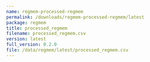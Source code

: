 ```yaml
---
name: regmem-processed-regmem
permalink: /downloads/regmem-processed-regmem/latest
package: regmem
title: processed_regmem
filename: processed_regmem.csv
version: latest
full_version: 0.2.0
file: /data/regmem/latest/processed_regmem.csv
---
```

